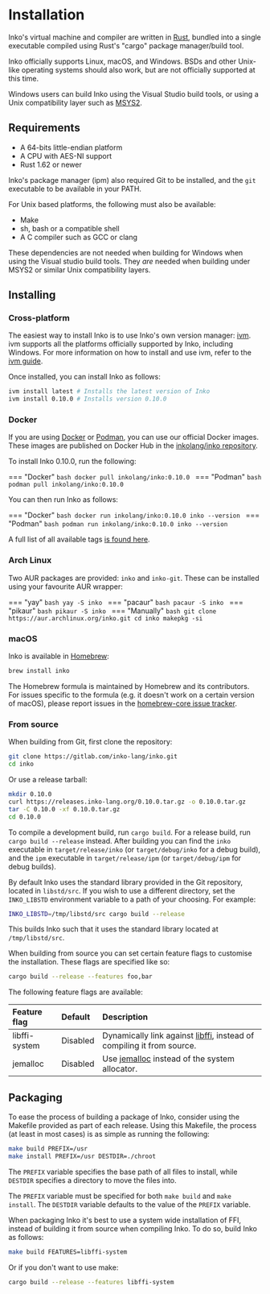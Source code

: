# Installation

Inko's virtual machine and compiler are written in
[Rust](https://www.rust-lang.org/), bundled into a single executable compiled
using Rust's "cargo" package manager/build tool.

Inko officially supports Linux, macOS, and Windows. BSDs and other Unix-like
operating systems should also work, but are not officially supported at this
time.

Windows users can build Inko using the Visual Studio build tools, or using a
Unix compatibility layer such as [MSYS2][msys2].

## Requirements

- A 64-bits little-endian platform
- A CPU with AES-NI support
- Rust 1.62 or newer

Inko's package manager (ipm) also required Git to be installed, and the `git`
executable to be available in your PATH.

For Unix based platforms, the following must also be available:

- Make
- sh, bash or a compatible shell
- A C compiler such as GCC or clang

These dependencies are not needed when building for Windows when using the
Visual studio build tools. They _are_ needed when building under MSYS2 or
similar Unix compatibility layers.

## Installing

### Cross-platform

The easiest way to install Inko is to use Inko's own version manager:
[ivm][ivm]. ivm supports all the platforms officially supported by Inko,
including Windows. For more information on how to install and use ivm, refer to
the [ivm guide][ivm].

Once installed, you can install Inko as follows:

```bash
ivm install latest # Installs the latest version of Inko
ivm install 0.10.0 # Installs version 0.10.0
```

### Docker

If you are using [Docker](https://www.docker.com/) or
[Podman](https://podman.io/), you can use our official Docker images. These
images are published on Docker Hub in the [inkolang/inko
repository](https://hub.docker.com/r/inkolang/inko).

To install Inko 0.10.0, run the following:

=== "Docker"
    ```bash
    docker pull inkolang/inko:0.10.0
    ```
=== "Podman"
    ```bash
    podman pull inkolang/inko:0.10.0
    ```

You can then run Inko as follows:

=== "Docker"
    ```bash
    docker run inkolang/inko:0.10.0 inko --version
    ```
=== "Podman"
    ```bash
    podman run inkolang/inko:0.10.0 inko --version
    ```

A full list of all available tags [is found
here](https://hub.docker.com/r/inkolang/inko/tags).

### Arch Linux

Two AUR packages are provided: `inko` and `inko-git`. These can be installed
using your favourite AUR wrapper:

=== "yay"
    ```bash
    yay -S inko
    ```
=== "pacaur"
    ```bash
    pacaur -S inko
    ```
=== "pikaur"
    ```bash
    pikaur -S inko
    ```
=== "Manually"
    ```bash
    git clone https://aur.archlinux.org/inko.git
    cd inko
    makepkg -si
    ```

### macOS

Inko is available in [Homebrew](https://brew.sh/):

```bash
brew install inko
```

The Homebrew formula is maintained by Homebrew and its contributors. For
issues specific to the formula (e.g. it doesn't work on a certain version of
macOS), please report issues in the [homebrew-core issue
tracker](https://github.com/Homebrew/homebrew-core/issues).

### From source

When building from Git, first clone the repository:

```bash
git clone https://gitlab.com/inko-lang/inko.git
cd inko
```

Or use a release tarball:

```bash
mkdir 0.10.0
curl https://releases.inko-lang.org/0.10.0.tar.gz -o 0.10.0.tar.gz
tar -C 0.10.0 -xf 0.10.0.tar.gz
cd 0.10.0
```

To compile a development build, run `cargo build`. For a release build,
run `cargo build --release` instead. After building you can find the `inko`
executable in `target/release/inko` (or `target/debug/inko` for a debug build),
and the `ipm` executable in `target/release/ipm` (or `target/debug/ipm` for
debug builds).

By default Inko uses the standard library provided in the Git repository,
located in `libstd/src`. If you wish to use a different directory, set the
`INKO_LIBSTD` environment variable to a path of your choosing. For example:

```bash
INKO_LIBSTD=/tmp/libstd/src cargo build --release
```

This builds Inko such that it uses the standard library located at
`/tmp/libstd/src`.

When building from source you can set certain feature flags to customise the
installation. These flags are specified like so:

```bash
cargo build --release --features foo,bar
```

The following feature flags are available:

| Feature flag  | Default  | Description
|:--------------|:---------|:--------------
| libffi-system | Disabled | Dynamically link against [libffi][libffi], instead of compiling it from source.
| jemalloc      | Disabled | Use [jemalloc][jemalloc] instead of the system allocator.

## Packaging

To ease the process of building a package of Inko, consider using the Makefile
provided as part of each release. Using this Makefile, the process (at least in
most cases) is as simple as running the following:

```bash
make build PREFIX=/usr
make install PREFIX=/usr DESTDIR=./chroot
```

The `PREFIX` variable specifies the base path of all files to install, while
`DESTDIR` specifies a directory to move the files into.

The `PREFIX` variable must be specified for both `make build` and
`make install`. The `DESTDIR` variable defaults to the value of the `PREFIX`
variable.

When packaging Inko it's best to use a system wide installation of FFI, instead
of building it from source when compiling Inko. To do so, build Inko as follows:

```bash
make build FEATURES=libffi-system
```

Or if you don't want to use make:

```bash
cargo build --release --features libffi-system
```

[ivm]: ivm.md
[homebrew]: https://brew.sh/
[msys2]: http://www.msys2.org/
[libffi]: https://sourceware.org/libffi/
[jemalloc]: http://jemalloc.net/

